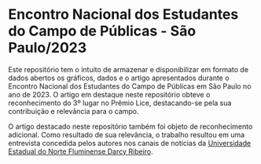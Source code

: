 # Encontro Nacional dos Estudantes do Campo de Públicas - São Paulo/2023

Este repositório tem o intuito de armazenar e disponibilizar em formato de dados abertos os gráficos, dados e o artigo apresentados durante o Encontro Nacional dos Estudantes do Campo de Públicas em São Paulo no ano de 2023. O artigo em destaque neste repositório obteve o reconhecimento do 3º lugar no Prêmio Lice, destacando-se pela sua contribuição e relevância para o campo.

O artigo destacado neste repositório também foi objeto de reconhecimento adicional. Como resultado de sua relevância, o trabalho resultou em uma entrevista concedida pelos autores nos canais de notícias da [Universidade Estadual do Norte Fluminense Darcy Ribeiro](https://uenf.br/portal/noticias/trabalho-da-uenf-sobre-permanencia-de-estudantes-na-universidade-e-premiado-2/). 